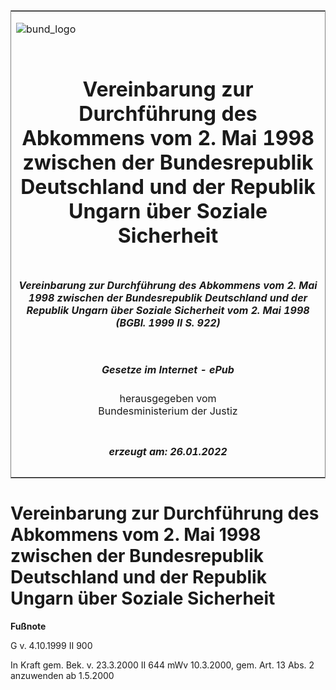 <span id="DECKBLATT.html"></span>

<table border="0" frame="border" width="100%">

<tr valign="top">

<td align="left">

![bund\_logo](BfJ_2021_Web_de_de.gif)

</td>

<td align="right">

 

</td>

</tr>

<tr align="center" valign="middle">

<td colspan="2">

# Vereinbarung zur Durchführung des Abkommens vom 2. Mai 1998 zwischen der Bundesrepublik Deutschland und der Republik Ungarn über Soziale Sicherheit

</td>

</tr>

<tr align="center" valign="middle">

<td colspan="2">

##### Vereinbarung zur Durchführung des Abkommens vom 2. Mai 1998 zwischen der Bundesrepublik Deutschland und der Republik Ungarn über Soziale Sicherheit vom 2. Mai 1998 (BGBl. 1999 II S. 922)

</td>

</tr>

<tr align="center" valign="middle">

<td colspan="2">

  
  

##### Gesetze im Internet - ePub  
  
herausgegeben vom  
Bundesministerium der Justiz

</td>

</tr>

<tr align="center" valign="bottom">

<td colspan="2">

  
  

##### erzeugt am: 26.01.2022

</td>

</tr>

</table>

<span id="BJNR092220999.html"></span>

# Vereinbarung zur Durchführung des Abkommens vom 2. Mai 1998 zwischen der Bundesrepublik Deutschland und der Republik Ungarn über Soziale Sicherheit

<div>

  
**Fußnote**

<div class="jnhtml">

<div>

<div class="jurAbsatz">

G v. 4.10.1999 II 900

</div>

<div class="jurAbsatz">

  
In Kraft gem. Bek. v. 23.3.2000 II 644 mWv 10.3.2000, gem. Art. 13 Abs.
2 anzuwenden ab 1.5.2000

</div>

</div>

</div>

</div>

